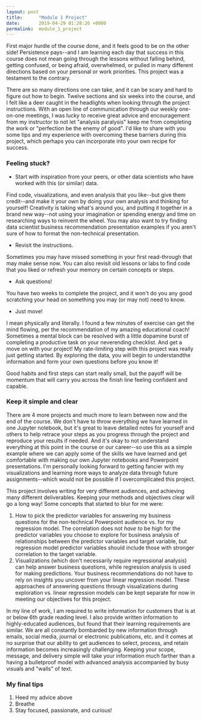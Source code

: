 ```yaml
---
layout: post
title:      "Module 1 Project"
date:       2019-04-29 01:28:26 +0000
permalink:  module_1_project
---
```


 
First major hurdle of the course done, and it feels good to be on the other side! Persistence pays--and I am learning each day that success in this course does not mean going through the lessons without falling behind, getting confused,  or being afraid, overwhelmed, or pulled in many different directions based on your personal or work priorities. This project was a testament to the contrary. 

There are so many directions one can take, and it can be scary and hard to figure out how to begin. Twelve sections and six weeks into the course, and I felt like a deer caught in the headlights when looking through the project instructions. With an open line of communication through our weekly one-on-one meetings, I was lucky to receive great advice and encouragement from my instructor to not let "analysis paralysis" keep me from completing the work or "perfection be the enemy of good". I'd like to share with you some tips and my experience with overcoming these barriers during this project, which perhaps you can incorporate into your own recipe for success.

### Feeling stuck?
* Start with inspiration from your peers, or other data scientists who have worked with this (or similar) data. 

Find code, visualizations, and even analysis that you like--but give them credit--and make it your own by doing your own analysis and thinking for yourself! Creativity is taking what's around you, and putting it together in a brand new way--not using your imagination or spending energy and time on researching ways to reinvent the wheel. You may also want to try finding data scientist business recommendation presentation examples if you aren't sure of how to format the non-technical presentation.

* Revisit the instructions. 
 
Sometimes you may have missed something in your first read-through that may make sense now. You can also revisit old lessons or labs to find code that you liked or refresh your memory on certain concepts or steps.

* Ask questions! 

You have two weeks to complete the project, and it won't do you any good scratching your head on something you may (or may not) need to know. 

* Just move!

I mean physically and literally. I found a few minutes of exercise can get the mind flowing, per the recommendation of my amazing educational coach! Sometimes a mental block can be resolved with a little dopamine burst of completing a productive task on your neverending checklist. And get a move on with your project! My rate-limiting step with this project was really just getting started. By exploring the data, you will begin to understandthe information and form your own questions before you know it! 

Good habits and first steps can start really small, but the payoff will be momentum that will carry you across the finish line feeling confident and capable. 

### Keep it simple and clear
There are 4 more projects and much more to learn between now and the end of the course. We don't have to throw everything we have learned in one Jupyter notebook, but it's great to leave detailed notes for yourself and others to help retrace your steps as you progress through the project and reproduce your results if needed. And it's okay to not understand everything at this point in the course or our career--so use this as a simple example where we can apply some of the skills we have learned and get comfortable with making our own Jupyter notebooks and Powerpoint presentations. I'm personally looking forward to getting fancier with my visualizations and learning more ways to analyze data through future assignments--which would not be possible if I overcomplicated this project.

This project involves writing for very different audiences, and achieving many different deliverables. Keeping your methods and objectives clear will go a long way! Some concepts that started to blur for me were:

1. How to pick the predictor variables for answering my business questions for the non-technical Powerpoint audience vs. for my regression model. The correlation does not *have to* be high for the predictor variables you choose to explore for business analysis of relationships between the predictor variables and target variable, but regression model predictor variables should include those with stronger correlation to the target variable.   
2. Visualizations (which don't necessarily require regressional analysis) can help answer business questions, while regression analysis is used for making predictions. Your business recommendations do not have to rely on insights you uncover from your linear regression model. These approaches of answering questions through visualizations during exploration vs. linear regression models can be kept separate for now in meeting our objectives for this project. 

In my line of work, I am required to write information for customers that is at or below 6th grade reading level. I also provide written information to highly-educated audiences, but found that their learning requirements are similar. We are all constantly bombarded by new information through emails, social media, journal or electronic publications, etc. and it comes at no surprise that our ability to get audiences to select, process, and retain information becomes increasingly challenging. Keeping your scope, message, and delivery simple will take your information much farther than a having a bulletproof model with advanced analysis accompanied by busy visuals and "walls" of text.   

### My final tips
1. Heed my advice above
2. Breathe
3. Stay focused, passionate, and curious!





